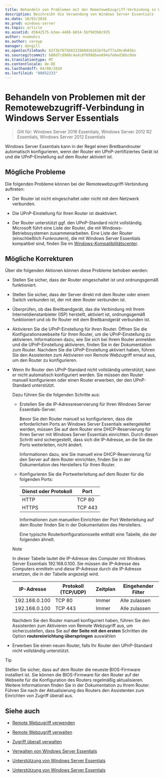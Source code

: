 ```yaml
---
title: Behandeln von Problemen mit der Remotewebzugriff-Verbindung in Windows Server Essentials
description: Beschreibt die Verwendung von Windows Server Essentials
ms.date: 10/03/2016
ms.prod: windows-server
ms.topic: article
ms.assetid: d3642575-b3ee-4488-b654-5bf9d3b8c935
author: nnamuhcs
ms.author: coreyp
manager: dongill
ms.openlocfilehash: 62f3bf875b03328b0016261bf6aff7a39c4b65bc
ms.sourcegitcommit: b00d7c8968c4adc8f699dbee694afe6ed36bc9de
ms.translationtype: MT
ms.contentlocale: de-DE
ms.lasthandoff: 04/08/2020
ms.locfileid: "80852233"
---
```

# <a name="troubleshoot-remote-web-access-connectivity-in-windows-server-essentials"></a>Behandeln von Problemen mit der Remotewebzugriff-Verbindung in Windows Server Essentials
 
>Gilt für: Windows Server 2016 Essentials, Windows Server 2012 R2 Essentials, Windows Server 2012 Essentials
  
 Windows Server Essentials kann in der Regel einen Breitbandrouter automatisch konfigurieren, wenn der Router ein UPnP-zertifiziertes Gerät ist und die UPnP-Einstellung auf dem Router aktiviert ist.  
  
## <a name="possible-issues"></a>Mögliche Probleme  
 Die folgenden Probleme können bei der Remotewebzugriff-Verbindung auftreten:  
  
-   Der Router ist nicht eingeschaltet oder nicht mit dem Netzwerk verbunden.  
  
-   Die UPnP-Einstellung für Ihren Router ist deaktiviert.  
  
-   Der Router unterstützt ggf. den UPnP-Standard nicht vollständig. Microsoft führt eine Liste der Router, die mit Windows-Betriebssystemen zusammenarbeiten. Eine Liste der Router (einschließlich Funkroutern), die mit Windows Server Essentials kompatibel sind, finden Sie im [Windows-Kompatibilitätscenter](https://www.microsoft.com/windows/compatibility/CompatCenter/Home).  
  
## <a name="possible-fixes"></a>Mögliche Korrekturen  
 Über die folgenden Aktionen können diese Probleme behoben werden:  
  
- Stellen Sie sicher, dass der Router eingeschaltet ist und ordnungsgemäß funktioniert.  
  
- Stellen Sie sicher, dass der Server direkt mit dem Router oder einem Switch verbunden ist, der mit dem Router verbunden ist.  
  
- Überprüfen, ob das Breitbandgerät, das die Verbindung mit Ihrem Internetdienstanbieter (ISP) herstellt, aktiviert ist, ordnungsgemäß funktioniert und ob Ihr Router mit dem Breitbandgerät verbunden ist.  
  
- Aktivieren Sie die UPnP-Einstellung für Ihren Router. Öffnen Sie die Konfigurationswebseite für Ihren Router, um die UPnP-Einstellung zu aktivieren. Informationen dazu, wie Sie sich bei Ihrem Router anmelden und die UPnP-Einstellung aktivieren, finden Sie in der Dokumentation zum Router. Nachdem Sie die UPnP-Einstellung aktiviert haben, führen Sie den Assistenten zum Aktivieren von Remote Webzugriff erneut aus, um den Router zu konfigurieren.  
  
- Wenn Ihr Router den UPnP-Standard nicht vollständig unterstützt, kann er nicht automatisch konfiguriert werden. Sie müssen den Router manuell konfigurieren oder einen Router erwerben, der den UPnP-Standard unterstützt.  
  
   Dazu führen Sie die folgenden Schritte aus:  
  
  - Erstellen Sie die IP-Adressreservierung für Ihren Windows Server Essentials-Server.  
  
     Bevor Sie den Router manuell so konfigurieren, dass die erforderlichen Ports an Windows Server Essentials weitergeleitet werden, müssen Sie auf dem Router eine DHCP-Reservierung für Ihren Server mit Windows Server Essentials einrichten. Durch diesen Schritt wird sichergestellt, dass sich die IP-Adresse, an die Sie die Ports weiterleiten, nicht ändert.  
  
     Informationen dazu, wie Sie manuell eine DHCP-Reservierung für den Server auf dem Router einrichten, finden Sie in der Dokumentation des Herstellers für Ihren Router.  
  
  - Konfigurieren Sie die Portweiterleitung auf dem Router für die folgenden Ports:  
  
    |Dienst oder Protokoll|Port|  
    |-------------------------|----------|  
    |HTTP|TCP 80|  
    |HTTPS|TCP 443|  
  
    Informationen zum manuellen Einrichten der Port Weiterleitung auf dem Router finden Sie in der Dokumentation des Herstellers.  
  
    Eine typische Routerkonfigurationsseite enthält eine Tabelle, die der folgenden ähnelt.  
  
  > [!NOTE]
  >  In dieser Tabelle lautet die IP-Adresse des Computer mit Windows Server Essentials 192.168.0.100. Sie müssen die IP-Adresse des Computers ermitteln und diese IP-Adresse durch die IP-Adresse ersetzen, die in der Tabelle angezeigt wird.  
  
  |IP-Adresse|Protokoll (TCP/UDP)|Zeitplan|Eingehender Filter|  
  |----------------|---------------------------|--------------|--------------------|  
  |192.168.0.100|TCP 80|Immer|Alle zulassen|  
  |192.168.0.100|TCP 443|Immer|Alle zulassen|  
  
   Nachdem Sie den Router manuell konfiguriert haben, führen Sie den Assistenten zum Aktivieren von Remote Webzugriff aus, um sicherzustellen, dass Sie auf **der Seite mit den ersten** Schritten die Option **routereinrichtung überspringen** auswählen  
  
- Erwerben Sie einen neuen Router, falls Ihr Router den UPnP-Standard nicht vollständig unterstützt.  
  
> [!TIP]
>  Stellen Sie sicher, dass auf dem Router die neueste BIOS-Firmware installiert ist. Sie können die BIOS-Firmware für den Router auf der Webseite für die Konfiguration des Routers regelmäßig aktualisieren. Weitere Informationen finden Sie in der Dokumentation zu Ihrem Router. Führen Sie nach der Aktualisierung des Routers den Assistenten zum Einrichten von Zugriff überall aus.  
  
## <a name="see-also"></a>Siehe auch  
  
-   [Remote Webzugriff verwenden](../use/Use-Remote-Web-Access-in-Windows-Server-Essentials.md)  
  
-   [Remote Webzugriff verwalten](../manage/Manage-Remote-Web-Access-in-Windows-Server-Essentials.md)  
  
-   [Zugriff überall verwalten](../manage/Manage-Anywhere-Access-in-Windows-Server-Essentials.md)  
  
-   [Verwalten von Windows Server Essentials](../manage/Manage-Windows-Server-Essentials.md)  
  

-   [Unterstützung von Windows Server Essentials](Support-Windows-Server-Essentials.md)

-   [Unterstützung von Windows Server Essentials](../support/Support-Windows-Server-Essentials.md)

